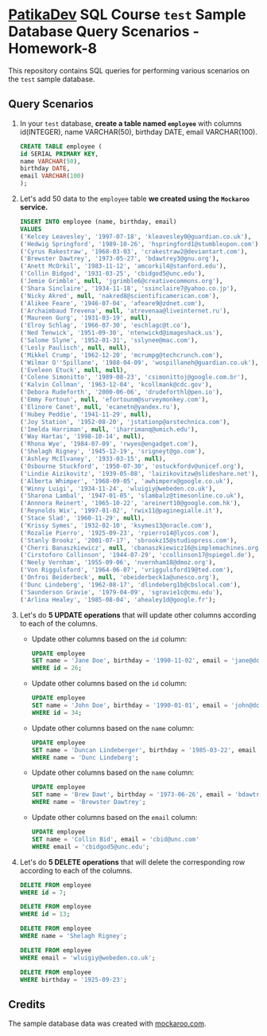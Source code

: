 # [PatikaDev](https://academy.patika.dev/) SQL Course `test` Sample Database Query Scenarios - Homework-8

This repository contains SQL queries for performing various scenarios on the `test` sample database.

## Query Scenarios

1. In your `test` database, **create a table named `employee`** with columns id(INTEGER), name VARCHAR(50), birthday DATE, email VARCHAR(100).
      ```sql
      CREATE TABLE employee (
      id SERIAL PRIMARY KEY,
      name VARCHAR(50),
      birthday DATE,
      email VARCHAR(100)
      );
      ```
2. Let's add 50 data to the `employee` table **we created using the `Mockaroo` service.**
    ```sql
    INSERT INTO employee (name, birthday, email)
    VALUES
    ('Kelcey Leavesley', '1997-07-18', 'kleavesley0@guardian.co.uk'),
    ('Hedwig Springford', '1989-10-26', 'hspringford1@stumbleupon.com'),
    ('Cyrus Rakestraw', '1968-03-03', 'crakestraw2@deviantart.com'),
    ('Brewster Dawtrey', '1973-05-27', 'bdawtrey3@gnu.org'),
    ('Anett McOrkil', '1983-11-12', 'amcorkil4@stanford.edu'),
    ('Collin Bidgod', '1931-03-25', 'cbidgod5@unc.edu'),
    ('Jemie Grimble', null, 'jgrimble6@creativecommons.org'),
    ('Shara Sinclaire', '1934-11-18', 'ssinclaire7@yahoo.co.jp'),
    ('Nicky Akred', null, 'nakred8@scientificamerican.com'),
    ('Alikee Feare', '1946-07-04', 'afeare9@zdnet.com'),
    ('Archaimbaud Trevena', null, 'atrevenaa@liveinternet.ru'),
    ('Maureen Gurg', '1931-03-19', null),
    ('Elroy Schlag', '1966-07-30', 'eschlagc@t.co'),
    ('Ned Tenwick', '1951-09-30', 'ntenwickd@imageshack.us'),
    ('Salome Slyne', '1952-01-31', 'sslynee@mac.com'),
    ('Lesly Paulisch', null, null),
    ('Mikkel Crump', '1962-12-20', 'mcrumpg@techcrunch.com'),
    ('Wilmar O''Spillane', '1988-04-09', 'wospillaneh@guardian.co.uk'),
    ('Eveleen Etuck', null, null),
    ('Colene Simonitto', '1989-08-23', 'csimonittoj@google.com.br'),
    ('Kalvin Collman', '1963-12-04', 'kcollmank@cdc.gov'),
    ('Debora Rudeforth', '2000-06-06', 'drudeforthl@pen.io'),
    ('Emmy Fortoun', null, 'efortounm@surveymonkey.com'),
    ('Elinore Canet', null, 'ecanetn@yandex.ru'),
    ('Hubey Peddie', '1941-11-29', null),
    ('Joy Station', '1952-08-20', 'jstationp@arstechnica.com'),
    ('Imelda Harriman', null, 'iharrimanq@umich.edu'),
    ('Way Hartas', '1998-10-14', null),
    ('Rhona Wye', '1984-07-09', 'rwyes@engadget.com'),
    ('Shelagh Rigney', '1945-12-19', 'srigneyt@go.com'),
    ('Ashley McIlvaney', '1933-03-15', null),
    ('Osbourne Stuckford', '1950-07-30', 'ostuckfordv@unicef.org'),
    ('Lindie Aizikovitz', '1939-05-08', 'laizikovitzw@slideshare.net'),
    ('Alberta Whimper', '1968-09-05', 'awhimperx@google.co.uk'),
    ('Winny Luigi', '1934-11-24', 'wluigiy@webeden.co.uk'),
    ('Sharona Lambal', '1947-01-05', 'slambalz@timesonline.co.uk'),
    ('Annnora Reinert', '1965-10-22', 'areinert10@google.com.hk'),
    ('Reynolds Wix', '1997-01-02', 'rwix11@paginegialle.it'),
    ('Stace Slad', '1960-11-29', null),
    ('Krissy Symes', '1932-02-10', 'ksymes13@oracle.com'),
    ('Rozalie Pierro', '1925-09-23', 'rpierro14@lycos.com'),
    ('Stanly Brookz', '2001-07-17', 'sbrookz15@studiopress.com'),
    ('Cherri Banaszkiewicz', null, 'cbanaszkiewicz16@simplemachines.org'),
    ('Cirstoforo Collinson', '1944-07-29', 'ccollinson17@spiegel.de'),
    ('Neely Vernham', '1955-09-06', 'nvernham18@dmoz.org'),
    ('Von Riggulsford', '1964-06-07', 'vriggulsford19@ted.com'),
    ('Onfroi Beiderbeck', null, 'obeiderbeck1a@unesco.org'),
    ('Dunc Lindeberg', '1962-08-17', 'dlindeberg1b@cbslocal.com'),
    ('Saunderson Gravie', '1979-04-09', 'sgravie1c@cmu.edu'),
    ('Arlina Healey', '1985-08-04', 'ahealey1d@google.fr');
    ```

3. Let's do **5 UPDATE operations** that will update other columns according to each of the columns.
   * Update other columns based on the `id` column:
      ```sql
      UPDATE employee
      SET name = 'Jane Doe', birthday = '1990-11-02', email = 'jane@doe.com'
      WHERE id = 26;
      ```
   * Update other columns based on the `id` column:
      ```sql
      UPDATE employee
      SET name = 'John Doe', birthday = '1990-01-01', email = 'john@doe.com'
      WHERE id = 34;
      ```
   * Update other columns based on the `name` column:
      ```sql
      UPDATE employee
      SET name = 'Duncan Lindeberger', birthday = '1985-03-22', email = 'dunc@lindeberger.com'
      WHERE name = 'Dunc Lindeberg';
      ```
   * Update other columns based on the `name` column:
      ```sql
      UPDATE employee
      SET name = 'Brew Dawt', birthday = '1973-06-26', email = 'bdawtrey3@gnu.org'
      WHERE name = 'Brewster Dawtrey';
      ```
   * Update other columns based on the `email` column:
      ```sql
      UPDATE employee
      SET name = 'Collin Bid', email = 'cbid@unc.com'
      WHERE email = 'cbidgod5@unc.edu';
      ```

4. Let's do **5 DELETE operations** that will delete the corresponding row according to each of the columns.
      ```sql
      DELETE FROM employee
      WHERE id = 7;
      ```
      ```sql
      DELETE FROM employee
      WHERE id = 13;
      ```
      ```sql
      DELETE FROM employee
      WHERE name = 'Shelagh Rigney';
      ```
      ```sql
      DELETE FROM employee
      WHERE email = 'wluigiy@webeden.co.uk';
      ```
      ```sql
      DELETE FROM employee
      WHERE birthday = '1925-09-23';
      ```
## Credits
The sample database data was created with [mockaroo.com](https://www.mockaroo.com/).